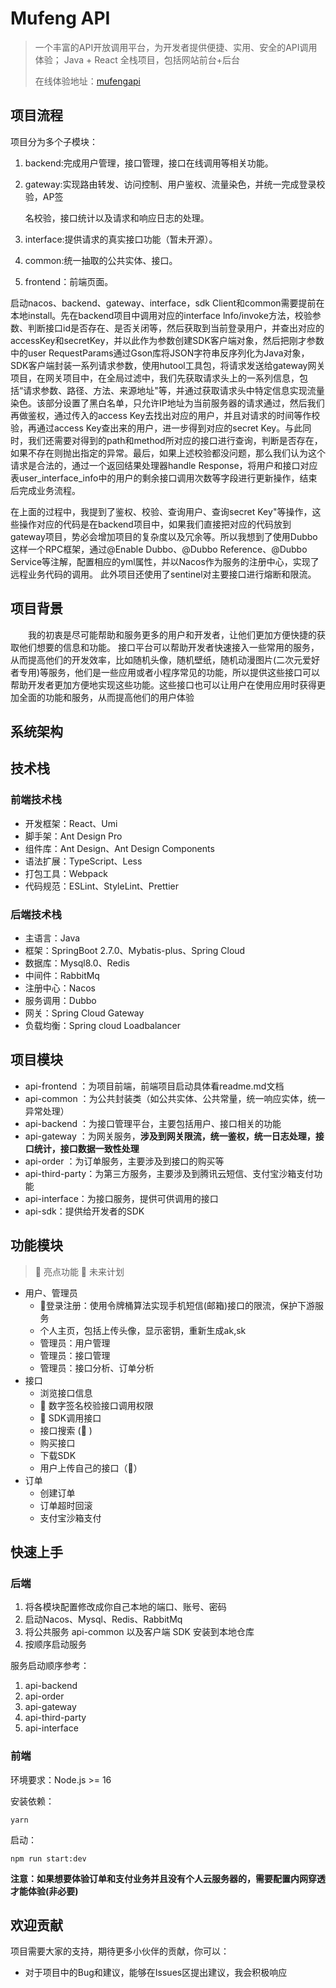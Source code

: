 # Mufeng API

> 一个丰富的API开放调用平台，为开发者提供便捷、实用、安全的API调用体验； Java + React 全栈项目，包括网站前台+后台
> 
> 在线体验地址：[mufengapi](https://mufengapi.top/)

## 项目流程

项目分为多个子模块：

1. backend:完成用户管理，接口管理，接口在线调用等相关功能。

2. gateway:实现路由转发、访问控制、用户鉴权、流量染色，并统一完成登录校验，AP签
   
   名校验，接口统计以及请求和响应日志的处理。

3. interface:提供请求的真实接口功能（暂未开源）。

4. common:统一抽取的公共实体、接口。

5. frontend：前端页面。

启动nacos、backend、gateway、interface，sdk Client和common需要提前在本地install。先在backend项目中调用对应的interface lnfo/invoke方法，校验参数、判断接口id是否存在、是否关闭等，然后获取到当前登录用户，并查出对应的accessKey和secretKey，并以此作为参数创建SDK客户端对象，然后把刚才参数中的user RequestParams通过Gson库将JSON字符串反序列化为Java对象，SDK客户端封装一系列请求参数，使用hutool工具包，将请求发送给gateway网关项目，在网关项目中，在全局过滤中，我们先获取请求头上的一系列信息，包括“请求参数、路径、方法、来源地址"等，并通过获取请求头中特定信息实现流量染色。该部分设置了黑白名单，只允许IP地址为当前服务器的请求通过，然后我们再做鉴权，通过传入的access Key去找出对应的用户，并且对请求的时间等作校验，再通过access Key查出来的用户，进一步得到对应的secret Key。与此同时，我们还需要对得到的path和method所对应的接口进行查询，判断是否存在，如果不存在则抛出指定的异常。最后，如果上述校验都没问题，那么我们认为这个请求是合法的，通过一个返回结果处理器handle Response，将用户和接口对应表user_interface_info中的用户的剩余接口调用次数等字段进行更新操作，结束后完成业务流程。

在上面的过程中，我提到了鉴权、校验、查询用户、查询secret Key"等操作，这些操作对应的代码是在backend项目中，如果我们直接把对应的代码放到gateway项目，势必会增加项目的复杂度以及冗余等。所以我想到了使用Dubbo这样一个RPC框架，通过@Enable Dubbo、@Dubbo Reference、@Dubbo Service等注解，配置相应的yml属性，并以Nacos作为服务的注册中心，实现了远程业务代码的调用。
此外项目还使用了sentinel对主要接口进行熔断和限流。

## 项目背景

&emsp;&emsp;我的初衷是尽可能帮助和服务更多的用户和开发者，让他们更加方便快捷的获取他们想要的信息和功能。
接口平台可以帮助开发者快速接入一些常用的服务，从而提高他们的开发效率，比如随机头像，随机壁纸，随机动漫图片(二次元爱好者专用)等服务，他们是一些应用或者小程序常见的功能，所以提供这些接口可以帮助开发者更加方便地实现这些功能。这些接口也可以让用户在使用应用时获得更加全面的功能和服务，从而提高他们的用户体验

## 系统架构

## 技术栈

### 前端技术栈

- 开发框架：React、Umi
- 脚手架：Ant Design Pro
- 组件库：Ant Design、Ant Design Components
- 语法扩展：TypeScript、Less
- 打包工具：Webpack
- 代码规范：ESLint、StyleLint、Prettier

### 后端技术栈

- 主语言：Java
- 框架：SpringBoot 2.7.0、Mybatis-plus、Spring Cloud
- 数据库：Mysql8.0、Redis
- 中间件：RabbitMq
- 注册中心：Nacos
- 服务调用：Dubbo
- 网关：Spring Cloud Gateway
- 负载均衡：Spring cloud Loadbalancer

## 项目模块

- api-frontend ：为项目前端，前端项目启动具体看readme.md文档
- api-common ：为公共封装类（如公共实体、公共常量，统一响应实体，统一异常处理）
- api-backend ：为接口管理平台，主要包括用户、接口相关的功能
- api-gateway ：为网关服务，**涉及到网关限流，统一鉴权，统一日志处理，接口统计，接口数据一致性处理**
- api-order ：为订单服务，主要涉及到接口的购买等
- api-third-party：为第三方服务，主要涉及到腾讯云短信、支付宝沙箱支付功能
- api-interface：为接口服务，提供可供调用的接口
- api-sdk：提供给开发者的SDK

## 功能模块

> 🌟 亮点功能 🚀 未来计划

- 用户、管理员
  - 🌟登录注册：使用令牌桶算法实现手机短信(邮箱)接口的限流，保护下游服务
  - 个人主页，包括上传头像，显示密钥，重新生成ak,sk
  - 管理员：用户管理
  - 管理员：接口管理
  - 管理员：接口分析、订单分析
- 接口
  - 浏览接口信息
  - 🌟 数字签名校验接口调用权限
  - 🌟 SDK调用接口
  - 接口搜索 (🚀 )
  - 购买接口
  - 下载SDK
  - 用户上传自己的接口（🚀）
- 订单
  - 创建订单
  - 订单超时回滚
  - 支付宝沙箱支付

## 快速上手

### 后端

1. 将各模块配置修改成你自己本地的端口、账号、密码
2. 启动Nacos、Mysql、Redis、RabbitMq
3. 将公共服务 api-common 以及客户端 SDK 安装到本地仓库
4. 按顺序启动服务

服务启动顺序参考：

1. api-backend
2. api-order
3. api-gateway
4. api-third-party
5. api-interface

### 前端

环境要求：Node.js >= 16

安装依赖：

```
yarn
```

启动：

```
npm run start:dev
```

**注意：如果想要体验订单和支付业务并且没有个人云服务器的，需要配置内网穿透才能体验(非必要)**

## 欢迎贡献

项目需要大家的支持，期待更多小伙伴的贡献，你可以：

- 对于项目中的Bug和建议，能够在Issues区提出建议，我会积极响应
